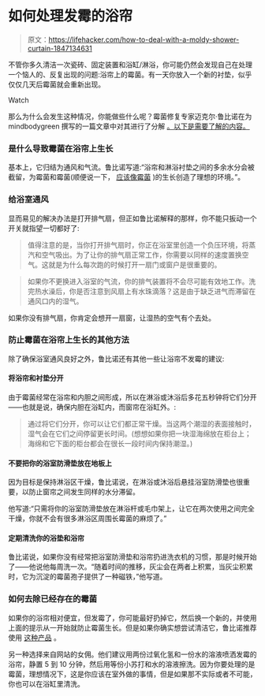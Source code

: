 # 如何处理发霉的浴帘

> 原文：<https://lifehacker.com/how-to-deal-with-a-moldy-shower-curtain-1847134631>

不管你多久清洁一次瓷砖、固定装置和浴缸/淋浴，你可能仍然会发现自己在处理一个恼人的、反复出现的问题:浴帘上的霉菌。有一天你放入一个新的衬垫，似乎仅仅几天后霉菌就会重新出现。

Watch

那么为什么会发生这种情况，你能做些什么呢？霉菌修复专家迈克尔·鲁比诺在为 mindbodygreen 撰写的一篇文章中对其进行了分解 [。以下是需要了解的内容。](https://www.mindbodygreen.com/articles/shower-curtain-mold-prevention-and-treatment)

### 是什么导致霉菌在浴帘上生长

基本上，它归结为通风和气流。鲁比诺写道:“浴帘和淋浴衬垫之间的多余水分会被截留，为霉菌和霉菌(顺便说一下， [应该像霉菌](https://lifehacker.com/the-difference-between-mold-and-mildew-and-how-to-get-1847127266) )的生长创造了理想的环境。”。

### 给浴室通风

显而易见的解决办法是打开排气扇，但正如鲁比诺解释的那样，你不能只扳动一个开关就指望一切都好了:

> 值得注意的是，当你打开排气扇时，你正在浴室里创造一个负压环境，将蒸汽和空气吸出。为了让你的排气扇正常工作，你需要以同样的速度置换空气。这就是为什么每次跑的时候打开一扇门或窗户是很重要的。

> 如果你不更换进入浴室的气流，你的排气装置将不会尽可能有效地工作。洗完热水澡后，你是否注意到风扇上有水珠滴落？这是由于缺乏进气而滞留在通风口内的湿气。

如果你没有排气扇，你肯定会想开一扇窗，让湿热的空气有个去处。

### 防止霉菌在浴帘上生长的其他方法

除了确保浴室通风良好之外，鲁比诺还有其他一些让浴帘不发霉的建议:

#### 将浴帘和衬垫分开

由于霉菌经常在浴帘和内胆之间形成，所以在淋浴或沐浴后多花五秒钟将它们分开——也就是说，确保内胆在浴缸内，而窗帘在浴缸外。:

> 通过将它们分开，你可以让它们都正常干燥。当这两个潮湿的表面接触时，湿气会在它们之间停留更长时间。(想想如果你把一块湿海绵放在柜台上；海绵和它下面的柜台都会在很长一段时间内保持潮湿。)

#### 不要把你的浴室防滑垫放在地板上

因为目标是保持淋浴区干燥，鲁比诺说，在淋浴或沐浴后悬挂浴室防滑垫也很重要，以防止窗帘之间发生同样的水分滞留。

他写道:“只需将你的浴室防滑垫放在淋浴杆或毛巾架上，让它在两次使用之间完全干燥，你就不会有很多淋浴区周围长霉菌的麻烦了。”

#### 定期清洗你的浴垫和浴帘

鲁比诺说，如果你没有经常把浴室防滑垫和浴帘扔进洗衣机的习惯，那是时候开始了——他说他每周洗一次。“随着时间的推移，灰尘会在两者上积累，当灰尘积累时，它为沉淀的霉菌孢子提供了一种磁铁，”他写道。

### 如何去除已经存在的霉菌

如果你的浴帘相对便宜，但发霉了，你可能最好扔掉它，然后换一个新的，并使用上面的提示从一开始就防止霉菌生长。但是如果你确实想尝试清洁它，鲁比诺推荐使用 [这种产品](https://microbalancehealthproducts.com/products/ec3-laundry-additive.html) 。

另一种选择来自网站的女佣。他们建议用两份过氧化氢和一份水的溶液喷洒发霉的浴帘，静置 5 到 10 分钟，然后用等份小苏打和水的溶液擦洗。因为你要处理的是霉菌，理想情况下，这是你应该在室外做的事情，但是如果那不实际或者不可能，你也可以在浴缸里清洗。